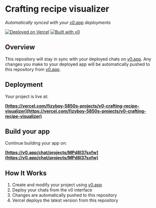 # Crafting recipe visualizer

*Automatically synced with your [v0.app](https://v0.app) deployments*

[![Deployed on Vercel](https://img.shields.io/badge/Deployed%20on-Vercel-black?style=for-the-badge&logo=vercel)](https://vercel.com/fizyboy-5850s-projects/v0-crafting-recipe-visualizer)
[![Built with v0](https://img.shields.io/badge/Built%20with-v0.app-black?style=for-the-badge)](https://v0.app/chat/projects/MPd8l37sxfw)

## Overview

This repository will stay in sync with your deployed chats on [v0.app](https://v0.app).
Any changes you make to your deployed app will be automatically pushed to this repository from [v0.app](https://v0.app).

## Deployment

Your project is live at:

**[https://vercel.com/fizyboy-5850s-projects/v0-crafting-recipe-visualizer](https://vercel.com/fizyboy-5850s-projects/v0-crafting-recipe-visualizer)**

## Build your app

Continue building your app on:

**[https://v0.app/chat/projects/MPd8l37sxfw](https://v0.app/chat/projects/MPd8l37sxfw)**

## How It Works

1. Create and modify your project using [v0.app](https://v0.app)
2. Deploy your chats from the v0 interface
3. Changes are automatically pushed to this repository
4. Vercel deploys the latest version from this repository